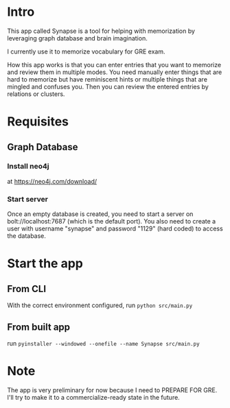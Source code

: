 # Intro
This app called Synapse is a tool for helping with memorization by leveraging graph database and brain imagination.

I currently use it to memorize vocabulary for GRE exam.

How this app works is that you can enter entries that you want to memorize and review them in multiple modes. You need manually enter things that are hard to memorize but have reminiscent hints or multiple things that are mingled and confuses you. Then you can review the entered entries by relations or clusters.

# Requisites

## Graph Database

### Install neo4j
at https://neo4j.com/download/

### Start server
Once an empty database is created, you need to start a server on bolt://localhost:7687 (which is the default port). You also need to create a user with username "synapse" and password "1129" (hard coded) to access the database.

# Start the app

## From CLI
With the correct environment configured, run `python src/main.py` 

## From built app
run `pyinstaller --windowed --onefile --name Synapse src/main.py`

# Note
The app is very preliminary for now because I need to PREPARE FOR GRE. I'll try to make it to a commercialize-ready state in the future. 
